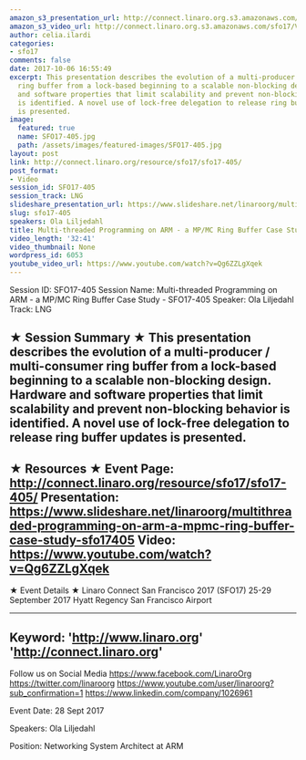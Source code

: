 ```yaml
---
amazon_s3_presentation_url: http://connect.linaro.org.s3.amazonaws.com/sfo17/Presentations/SFO17-405%20Multithreaded%20Programming%20on%20ARM%20-%20A%20MP%252FMC%20Ring%20Buffer%20Case%20Study.pdf
amazon_s3_video_url: http://connect.linaro.org.s3.amazonaws.com/sfo17/Videos/SFO17-405%20-%20Multi-threaded%20Programming%20on%20ARM%20-%20a%20MP-MC%20Ring%20Buffer%20Case%20Study.mp4
author: celia.ilardi
categories:
- sfo17
comments: false
date: 2017-10-06 16:55:49
excerpt: This presentation describes the evolution of a multi-producer / multi-consumer
  ring buffer from a lock-based beginning to a scalable non-blocking design. Hardware
  and software properties that limit scalability and prevent non-blocking behavior
  is identified. A novel use of lock-free delegation to release ring buffer updates
  is presented.
image:
  featured: true
  name: SFO17-405.jpg
  path: /assets/images/featured-images/SFO17-405.jpg
layout: post
link: http://connect.linaro.org/resource/sfo17/sfo17-405/
post_format:
- Video
session_id: SFO17-405
session_track: LNG
slideshare_presentation_url: https://www.slideshare.net/linaroorg/multithreaded-programming-on-arm-a-mpmc-ring-buffer-case-study-sfo17405
slug: sfo17-405
speakers: Ola Liljedahl
title: Multi-threaded Programming on ARM - a MP/MC Ring Buffer Case Study - SFO17-405
video_length: '32:41'
video_thumbnail: None
wordpress_id: 6053
youtube_video_url: https://www.youtube.com/watch?v=Qg6ZZLgXqek
---
```


Session ID: SFO17-405
Session Name: Multi-threaded Programming on ARM - a MP/MC Ring Buffer Case Study - SFO17-405
Speaker: Ola Liljedahl
Track: LNG

★ Session Summary ★
This presentation describes the evolution of a multi-producer / multi-consumer ring buffer from a lock-based beginning to a scalable non-blocking design. Hardware and software properties that limit scalability and prevent non-blocking behavior is identified. A novel use of lock-free delegation to release ring buffer updates is presented.
---------------------------------------------------
★ Resources ★
Event Page: http://connect.linaro.org/resource/sfo17/sfo17-405/
Presentation: https://www.slideshare.net/linaroorg/multithreaded-programming-on-arm-a-mpmc-ring-buffer-case-study-sfo17405
Video: https://www.youtube.com/watch?v=Qg6ZZLgXqek
---------------------------------------------------

★ Event Details ★
Linaro Connect San Francisco 2017 (SFO17)
25-29 September 2017
Hyatt Regency San Francisco Airport

---------------------------------------------------
Keyword:
'http://www.linaro.org'
'http://connect.linaro.org'
---------------------------------------------------
Follow us on Social Media
https://www.facebook.com/LinaroOrg
https://twitter.com/linaroorg
https://www.youtube.com/user/linaroorg?sub_confirmation=1
https://www.linkedin.com/company/1026961

Event Date: 28 Sept 2017

Speakers: Ola Liljedahl

Position: Networking System Architect at ARM